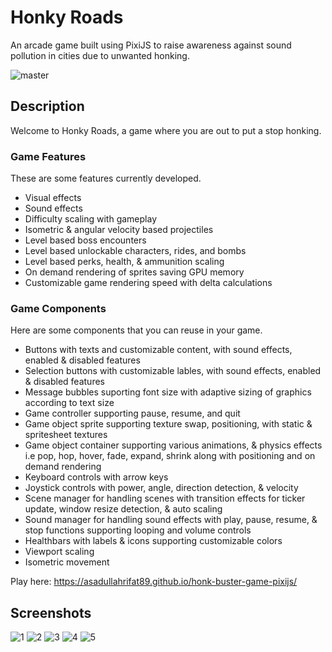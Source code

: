 # Honky Roads
An arcade game built using PixiJS to raise awareness against sound pollution in cities due to unwanted honking.

![master](https://github.com/asadullahrifat89/honk-buster-game-pixijs/actions/workflows/main.yml/badge.svg)

## Description
Welcome to Honky Roads, a game where you are out to put a stop honking.

### Game Features
These are some features currently developed.
- Visual effects
- Sound effects
- Difficulty scaling with gameplay
- Isometric & angular velocity based projectiles
- Level based boss encounters
- Level based unlockable characters, rides, and bombs
- Level based perks, health, & ammunition scaling
- On demand rendering of sprites saving GPU memory
- Customizable game rendering speed with delta calculations

### Game Components
Here are some components that you can reuse in your game.
- Buttons with texts and customizable content, with sound effects, enabled & disabled features
- Selection buttons with customizable lables, with sound effects, enabled & disabled features
- Message bubbles suporting font size with adaptive sizing of graphics according to text size
- Game controller supporting pause, resume, and quit
- Game object sprite supporting texture swap, positioning, with static & spritesheet textures
- Game object container supporting various animations, & physics effects i.e pop, hop, hover, fade, expand, shrink along with positioning and on demand rendering
- Keyboard controls with arrow keys
- Joystick controls with power, angle, direction detection, & velocity
- Scene manager for handling scenes  with transition effects for ticker update, window resize detection, & auto scaling
- Sound manager for handling sound effects with play, pause, resume, & stop functions supporting looping and volume controls
- Healthbars with labels & icons supporting customizable colors
- Viewport scaling
- Isometric movement

Play here: https://asadullahrifat89.github.io/honk-buster-game-pixijs/

## Screenshots

![1](https://github.com/asadullahrifat89/honk-buster-game-pixijs/assets/25480176/ed6c30ec-63fd-4abf-9676-6a684f55b6b5)
![2](https://github.com/asadullahrifat89/honk-buster-game-pixijs/assets/25480176/004c4030-2a59-4fe1-9fac-81184d6f892f)
![3](https://github.com/asadullahrifat89/honk-buster-game-pixijs/assets/25480176/dbff82fb-9b5d-4fd3-b836-20511ecc4dbc)
![4](https://github.com/asadullahrifat89/honk-buster-game-pixijs/assets/25480176/4feb58e2-24f1-4ab0-9d72-33c232fb5cf3)
![5](https://github.com/asadullahrifat89/honk-buster-game-pixijs/assets/25480176/d28ee954-9004-4b4d-9095-f9d427e1fdd4)

